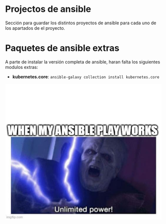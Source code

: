 # Projectos de ansible
Sección para guardar los distintos proyectos de ansible para cada uno de los apartados de el proyecto.

# Paquetes de ansible extras
A parte de instalar la versión completa de ansible, haran falta los siguientes modulos extras:

- **kubernetes.core**: `ansible-galaxy collection install kubernetes.core`
    
<img src="../Misc/AnsibleMeme.png" width="1000" alt="El Paco" title="El Paco te roba el tabaco ;)">